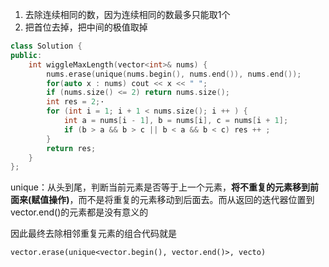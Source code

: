 1. 去除连续相同的数，因为连续相同的数最多只能取1个
2. 把首位去掉，把中间的极值取掉



```c++
class Solution {
public:
    int wiggleMaxLength(vector<int>& nums) {
        nums.erase(unique(nums.begin(), nums.end()), nums.end());
        for(auto x : nums) cout << x << " ";
        if (nums.size() <= 2) return nums.size();
        int res = 2;·
        for (int i = 1; i + 1 < nums.size(); i ++ ) {
            int a = nums[i - 1], b = nums[i], c = nums[i + 1];
            if (b > a && b > c || b < a && b < c) res ++ ;
        }
        return res;
    }
};

```

unique：从头到尾，判断当前元素是否等于上一个元素，**将不重复的元素移到前面来(赋值操作)**，而不是将重复的元素移动到后面去。而从返回的迭代器位置到vector.end()的元素都是没有意义的

因此最终去除相邻重复元素的组合代码就是

```
vector.erase(unique<vector.begin(), vector.end()>, vecto)
```

